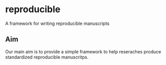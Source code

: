 # reproducible
A framework for writing reproducible manuscripts

## Aim

Our main aim is to provide a simple framework to help reseraches produce standardized reproducible manuscritps.
